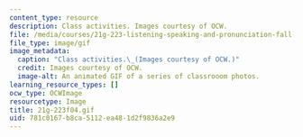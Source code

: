 ```yaml
---
content_type: resource
description: Class activities. Images courtesy of OCW.
file: /media/courses/21g-223-listening-speaking-and-pronunciation-fall-2004/781c0167b8ca5112ea481d2f9836a2e9_21g-223f04.gif
file_type: image/gif
image_metadata:
  caption: "Class activities.\_(Images courtesy of OCW.)"
  credit: Images courtesy of OCW.
  image-alt: An animated GIF of a series of classrooom photos.
learning_resource_types: []
ocw_type: OCWImage
resourcetype: Image
title: 21g-223f04.gif
uid: 781c0167-b8ca-5112-ea48-1d2f9836a2e9
---
```

